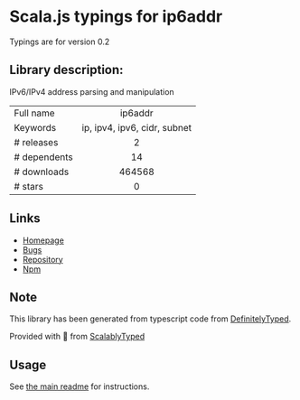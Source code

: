
# Scala.js typings for ip6addr

Typings are for version 0.2

## Library description:
IPv6/IPv4 address parsing and manipulation

|                    |                 |
| ------------------ | :-------------: |
| Full name          | ip6addr |
| Keywords           | ip, ipv4, ipv6, cidr, subnet |
| # releases         | 2 |
| # dependents       | 14 |
| # downloads        | 464568 |
| # stars            | 0 |

## Links
- [Homepage](https://github.com/joyent/node-ip6addr#readme)
- [Bugs](https://github.com/joyent/node-ip6addr/issues)
- [Repository](https://github.com/joyent/node-ip6addr)
- [Npm](https://www.npmjs.com/package/ip6addr)
    


## Note
This library has been generated from typescript code from [DefinitelyTyped](https://definitelytyped.org).

Provided with :purple_heart: from [ScalablyTyped](https://github.com/oyvindberg/ScalablyTyped)

## Usage
See [the main readme](../../readme.md) for instructions.



